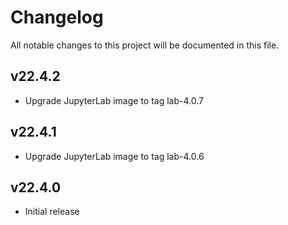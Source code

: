 # Changelog

All notable changes to this project will be documented in this file.

## v22.4.2

- Upgrade JupyterLab image to tag lab-4.0.7

## v22.4.1

- Upgrade JupyterLab image to tag lab-4.0.6

## v22.4.0

- Initial release
